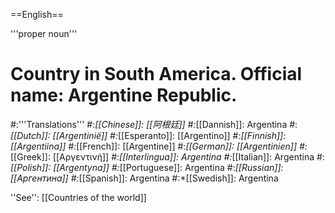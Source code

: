 ==English==

'''proper noun'''

# Country in South America. Official name: Argentine Republic.
#:'''Translations'''
#:*[[Chinese]]: [[阿根廷]]
#:*[[Dannish]]: Argentina
#:*[[Dutch]]: [[Argentinië]]
#:*[[Esperanto]]: [[Argentino]]
#:*[[Finnish]]: [[Argentiina]]
#:*[[French]]: [[Argentine]]
#:*[[German]]: [[Argentinien]]
#:*[[Greek]]: [[Αργεντινή]]
#:*[[Interlingua]]: Argentina
#:*[[Italian]]: Argentina
#:*[[Polish]]: [[Argentyna]]
#:*[[Portuguese]]: Argentina
#:*[[Russian]]: [[Аргентина]]
#:*[[Spanish]]: Argentina
#:*[[Swedish]]: Argentina

''See'': [[Countries of the world]]
